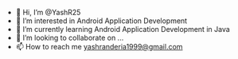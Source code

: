 - 👋 Hi, I’m @YashR25
- 👀 I’m interested in Android Application Development
- 🌱 I’m currently learning Android Application Development in Java
- 💞️ I’m looking to collaborate on ...
- 📫 How to reach me yashranderia1999@gmail.com

<!---
YashR25/YashR25 is a ✨ special ✨ repository because its `README.md` (this file) appears on your GitHub profile.
You can click the Preview link to take a look at your changes.
--->
